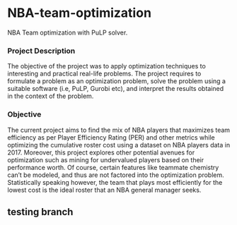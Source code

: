 # NBA-team-optimization

NBA Team optimization with PuLP solver. 

### Project Description ###
The objective of the project was to apply optimization techniques to interesting and
practical real-life problems. The project requires to formulate a problem as an optimization problem, solve
the problem using a suitable software (i.e, PuLP, Gurobi etc), and interpret the results obtained in the context of the
problem.

### Objective ###
The current project aims to find the mix of NBA players that maximizes team efficiency as
per Player Efficiency Rating (PER) and other metrics while optimizing the cumulative
roster cost using a dataset on NBA players data in 2017. Moreover, this project explores
other potential avenues for optimization such as mining for undervalued players based on
their performance worth. Of course, certain features like teammate chemistry can’t be
modeled, and thus are not factored into the optimization problem. Statistically speaking
however, the team that plays most efficiently for the lowest cost is the ideal roster that
an NBA general manager seeks.


## testing branch